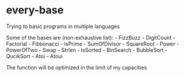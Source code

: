 # every-base

Trying to basic programs in multiple languages


Some of the bases are (non-exhaustive list):
    - FizzBuzz
    - DigitCount
    - Factorial
    - Fibbonacci
    - IsPrime
    - SumOfDivisor
    - SquareRoot
    - Power
    - PowerOfTwo
    - Swap
    - Strlen
    - IsSorted
    - BinSearch
    - BubbleSort
    - QucikSort
    - Atoi
    - Atoui

The function will be optimized in the limit of my capacities
